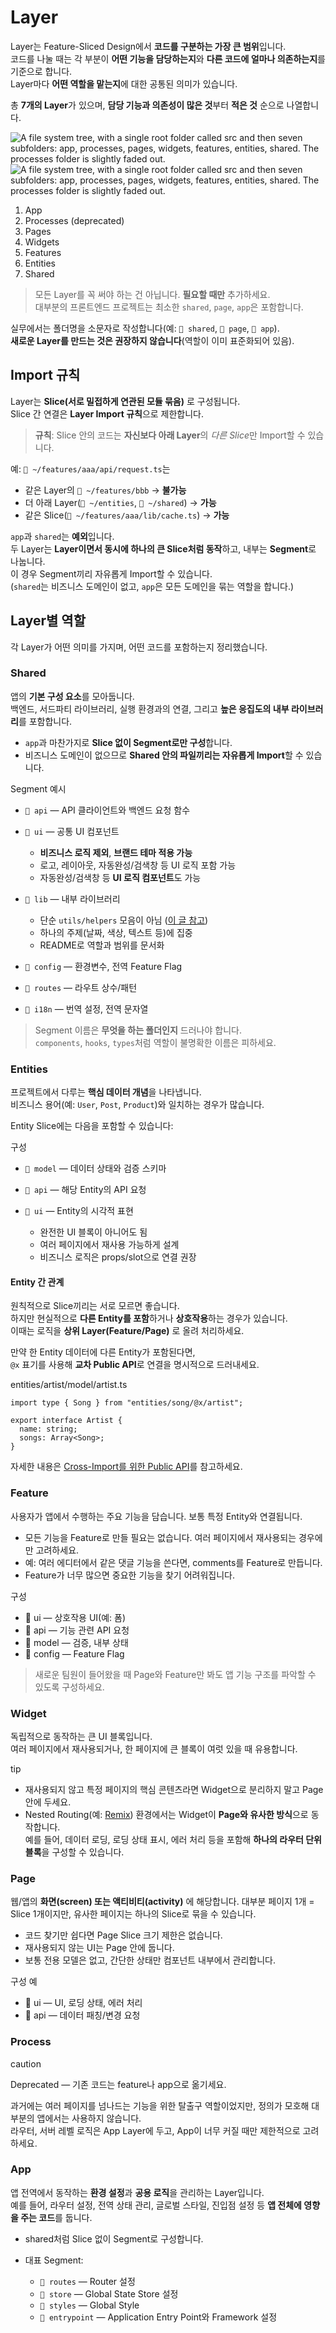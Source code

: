 # Layer

Layer는 Feature-Sliced Design에서 **코드를 구분하는 가장 큰 범위**입니다.<br /><!-- -->코드를 나눌 때는 각 부분이 **어떤 기능을 담당하는지**와 **다른 코드에 얼마나 의존하는지**를 기준으로 합니다.<br /><!-- -->Layer마다 **어떤 역할을 맡는지**에 대한 공통된 의미가 있습니다.

총 **7개의 Layer**가 있으며, **담당 기능과 의존성이 많은 것**부터 **적은 것** 순으로 나열합니다.

![A file system tree, with a single root folder called src and then seven subfolders: app, processes, pages, widgets, features, entities, shared. The processes folder is slightly faded out.](/documentation/kr/img/layers/folders-graphic-light.svg#light-mode-only) ![A file system tree, with a single root folder called src and then seven subfolders: app, processes, pages, widgets, features, entities, shared. The processes folder is slightly faded out.](/documentation/kr/img/layers/folders-graphic-dark.svg#dark-mode-only)

1. App
2. Processes (deprecated)
3. Pages
4. Widgets
5. Features
6. Entities
7. Shared

> 모든 Layer를 꼭 써야 하는 건 아닙니다. **필요할 때만** 추가하세요.<br /><!-- -->대부분의 프론트엔드 프로젝트는 최소한 `shared`, `page`, `app`은 포함합니다.

실무에서는 폴더명을 소문자로 작성합니다(예: `📁 shared`, `📁 page`, `📁 app`).<br />**새로운 Layer를 만드는 것은 권장하지 않습니다**(역할이 이미 표준화되어 있음).

## Import 규칙[​](#import-규칙 "해당 헤딩으로 이동")

Layer는 **Slice(서로 밀접하게 연관된 모듈 묶음)** 로 구성됩니다.<br /><!-- -->Slice 간 연결은 **Layer Import 규칙**으로 제한합니다.

> **규칙**: Slice 안의 코드는 **자신보다 아래 Layer**의 *다른 Slice*만 Import할 수 있습니다.

예: `📁 ~/features/aaa/api/request.ts`는

* 같은 Layer의 `📁 ~/features/bbb` → **불가능**
* 더 아래 Layer(`📁 ~/entities`, `📁 ~/shared`) → **가능**
* 같은 Slice(`📁 ~/features/aaa/lib/cache.ts`) → **가능**

`app`과 `shared`는 **예외**입니다.<br /><!-- -->두 Layer는 **Layer이면서 동시에 하나의 큰 Slice처럼 동작**하고, 내부는 **Segment**로 나눕니다.<br /><!-- -->이 경우 Segment끼리 자유롭게 Import할 수 있습니다.<br /><!-- -->(`shared`는 비즈니스 도메인이 없고, `app`은 모든 도메인을 묶는 역할을 합니다.)

## Layer별 역할[​](#layer별-역할 "해당 헤딩으로 이동")

각 Layer가 어떤 의미를 가지며, 어떤 코드를 포함하는지 정리했습니다.

### Shared[​](#shared "해당 헤딩으로 이동")

앱의 **기본 구성 요소**를 모아둡니다.<br /><!-- -->백엔드, 서드파티 라이브러리, 실행 환경과의 연결, 그리고 **높은 응집도의 내부 라이브러리**를 포함합니다.

* `app`과 마찬가지로 **Slice 없이 Segment로만 구성**합니다.
* 비즈니스 도메인이 없으므로 **Shared 안의 파일끼리는 자유롭게 Import**할 수 있습니다.

Segment 예시

* `📁 api` — API 클라이언트와 백엔드 요청 함수

* `📁 ui` — 공통 UI 컴포넌트

  <!-- -->

  * **비즈니스 로직 제외**, **브랜드 테마 적용 가능**
  * 로고, 레이아웃, 자동완성/검색창 등 UI 로직 포함 가능
  * 자동완성/검색창 등 **UI 로직 컴포넌트**도 가능

* `📁 lib` — 내부 라이브러리

  <!-- -->

  * 단순 `utils/helpers` 모음이 아님 ([이 글 참고](https://dev.to/sergeysova/why-utils-helpers-is-a-dump-45fo))
  * 하나의 주제(날짜, 색상, 텍스트 등)에 집중
  * README로 역할과 범위를 문서화

* `📁 config` — 환경변수, 전역 Feature Flag

* `📁 routes` — 라우트 상수/패턴

* `📁 i18n` — 번역 설정, 전역 문자열

> Segment 이름은 **무엇을 하는 폴더인지** 드러나야 합니다.<br />`components`, `hooks`, `types`처럼 역할이 불명확한 이름은 피하세요.

### Entities[​](#entities "해당 헤딩으로 이동")

프로젝트에서 다루는 **핵심 데이터 개념**을 나타냅니다.<br /><!-- -->비즈니스 용어(예: `User`, `Post`, `Product`)와 일치하는 경우가 많습니다.

Entity Slice에는 다음을 포함할 수 있습니다:

구성

* `📁 model` — 데이터 상태와 검증 스키마

* `📁 api` — 해당 Entity의 API 요청

* `📁 ui` — Entity의 시각적 표현

  <!-- -->

  * 완전한 UI 블록이 아니어도 됨
  * 여러 페이지에서 재사용 가능하게 설계
  * 비즈니스 로직은 props/slot으로 연결 권장

#### Entity 간 관계[​](#entity-간-관계 "해당 헤딩으로 이동")

원칙적으로 Slice끼리는 서로 모르면 좋습니다.<br /><!-- -->하지만 현실적으로 **다른 Entity를 포함**하거나 **상호작용**하는 경우가 있습니다.<br /><!-- -->이때는 로직을 **상위 Layer(Feature/Page)** 로 올려 처리하세요.

만약 한 Entity 데이터에 다른 Entity가 포함된다면,<br />`@x` 표기를 사용해 **교차 Public API**로 연결을 명시적으로 드러내세요.

entities/artist/model/artist.ts

```
import type { Song } from "entities/song/@x/artist";

export interface Artist {
  name: string;
  songs: Array<Song>;
}
```

자세한 내용은 [Cross-Import를 위한 Public API](/documentation/kr/docs/reference/public-api.md#public-api-for-cross-imports)를 참고하세요.

### Feature[​](#feature "해당 헤딩으로 이동")

사용자가 앱에서 수행하는 주요 기능을 담습니다. 보통 특정 Entity와 연결됩니다.

* 모든 기능을 Feature로 만들 필요는 없습니다. 여러 페이지에서 재사용되는 경우에만 고려하세요.
* 예: 여러 에디터에서 같은 댓글 기능을 쓴다면, comments를 Feature로 만듭니다.
* Feature가 너무 많으면 중요한 기능을 찾기 어려워집니다.

구성

* 📁 ui — 상호작용 UI(예: 폼)
* 📁 api — 기능 관련 API 요청
* 📁 model — 검증, 내부 상태
* 📁 config — Feature Flag

> 새로운 팀원이 들어왔을 때 Page와 Feature만 봐도 앱 기능 구조를 파악할 수 있도록 구성하세요.

### Widget[​](#widget "해당 헤딩으로 이동")

독립적으로 동작하는 큰 UI 블록입니다.<br /><!-- -->여러 페이지에서 재사용되거나, 한 페이지에 큰 블록이 여럿 있을 때 유용합니다.

tip

* 재사용되지 않고 특정 페이지의 핵심 콘텐츠라면 Widget으로 분리하지 말고 Page 안에 두세요.
* Nested Routing(예: [Remix](https://remix.run)) 환경에서는 Widget이 **Page와 유사한 방식**으로 동작합니다.
  <br />
  <!-- -->
  예를 들어, 데이터 로딩, 로딩 상태 표시, 에러 처리 등을 포함해 **하나의 라우터 단위 블록**을 구성할 수 있습니다.

### Page[​](#page "해당 헤딩으로 이동")

웹/앱의 **화면(screen) 또는 액티비티(activity)** 에 해당합니다. 대부분 페이지 1개 = Slice 1개이지만, 유사한 페이지는 하나의 Slice로 묶을 수 있습니다.

* 코드 찾기만 쉽다면 Page Slice 크기 제한은 없습니다.
* 재사용되지 않는 UI는 Page 안에 둡니다.
* 보통 전용 모델은 없고, 간단한 상태만 컴포넌트 내부에서 관리합니다.

구성 예

* 📁 ui — UI, 로딩 상태, 에러 처리
* 📁 api — 데이터 패칭/변경 요청

### Process[​](#process "해당 헤딩으로 이동")

caution

Deprecated — 기존 코드는 feature나 app으로 옮기세요.

과거에는 여러 페이지를 넘나드는 기능을 위한 탈출구 역할이었지만, 정의가 모호해 대부분의 앱에서는 사용하지 않습니다.<br /><!-- -->라우터, 서버 레벨 로직은 App Layer에 두고, App이 너무 커질 때만 제한적으로 고려하세요.

### App[​](#app "해당 헤딩으로 이동")

앱 전역에서 동작하는 **환경 설정**과 **공용 로직**을 관리하는 Layer입니다.<br /><!-- -->예를 들어, 라우터 설정, 전역 상태 관리, 글로벌 스타일, 진입점 설정 등 **앱 전체에 영향을 주는 코드**를 둡니다.

* shared처럼 Slice 없이 Segment로 구성합니다.

* 대표 Segment:

  <!-- -->

  * `📁 routes` — Router 설정
  * `📁 store` — Global State Store 설정
  * `📁 styles` — Global Style
  * `📁 entrypoint` — Application Entry Point와 Framework 설정
